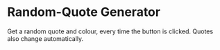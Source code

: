 # Random-Quote Generator
Get a random quote and colour, every time the button is clicked. Quotes also change automatically.
